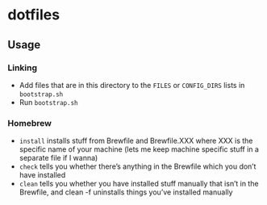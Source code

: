 # dotfiles

## Usage

### Linking
- Add files that are in this directory to the `FILES` or `CONFIG_DIRS` lists in `bootstrap.sh`
- Run `bootstrap.sh` 

### Homebrew

- `install` installs stuff from Brewfile and Brewfile.XXX where XXX is the specific name of your machine (lets me keep machine specific stuff in a separate file if I wanna)
- `check` tells you whether there’s anything in the Brewfile which you don’t have installed
- `clean` tells you whether you have installed stuff manually that isn’t in the Brewfile, and clean -f uninstalls things you’ve installed manually

